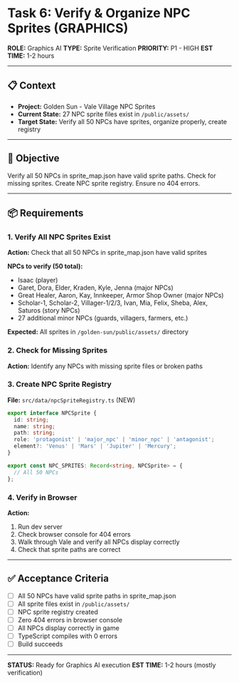 # Task 6: Verify & Organize NPC Sprites (GRAPHICS)

**ROLE:** Graphics AI
**TYPE:** Sprite Verification
**PRIORITY:** P1 - HIGH
**EST TIME:** 1-2 hours

---

## 📋 Context

- **Project:** Golden Sun - Vale Village NPC Sprites
- **Current State:** 27 NPC sprite files exist in `/public/assets/`
- **Target State:** Verify all 50 NPCs have sprites, organize properly, create registry

---

## 🎯 Objective

Verify all 50 NPCs in sprite_map.json have valid sprite paths. Check for missing sprites. Create NPC sprite registry. Ensure no 404 errors.

---

## 📦 Requirements

### 1. Verify All NPC Sprites Exist

**Action:** Check that all 50 NPCs in sprite_map.json have valid sprites

**NPCs to verify (50 total):**
- Isaac (player)
- Garet, Dora, Elder, Kraden, Kyle, Jenna (major NPCs)
- Great Healer, Aaron, Kay, Innkeeper, Armor Shop Owner (major NPCs)
- Scholar-1, Scholar-2, Villager-1/2/3, Ivan, Mia, Felix, Sheba, Alex, Saturos (story NPCs)
- 27 additional minor NPCs (guards, villagers, farmers, etc.)

**Expected:** All sprites in `/golden-sun/public/assets/` directory

### 2. Check for Missing Sprites

**Action:** Identify any NPCs with missing sprite files or broken paths

### 3. Create NPC Sprite Registry

**File:** `src/data/npcSpriteRegistry.ts` (NEW)

```typescript
export interface NPCSprite {
  id: string;
  name: string;
  path: string;
  role: 'protagonist' | 'major_npc' | 'minor_npc' | 'antagonist';
  element?: 'Venus' | 'Mars' | 'Jupiter' | 'Mercury';
}

export const NPC_SPRITES: Record<string, NPCSprite> = {
  // All 50 NPCs
};
```

### 4. Verify in Browser

**Action:**
1. Run dev server
2. Check browser console for 404 errors
3. Walk through Vale and verify all NPCs display correctly
4. Check that sprite paths are correct

---

## ✅ Acceptance Criteria

- [ ] All 50 NPCs have valid sprite paths in sprite_map.json
- [ ] All sprite files exist in `/public/assets/`
- [ ] NPC sprite registry created
- [ ] Zero 404 errors in browser console
- [ ] All NPCs display correctly in game
- [ ] TypeScript compiles with 0 errors
- [ ] Build succeeds

---

**STATUS:** Ready for Graphics AI execution
**EST TIME:** 1-2 hours (mostly verification)
